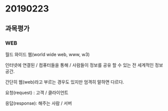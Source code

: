# 20190223

## 과목평가

### WEB

월드 와이드 웹(world wide web, www, w3)

인터넷에 연결된 / 컴퓨터들을 통해 / 사람들이 정보를 공유 할 수 있는 전 세계적인 정보공간.

간단히 웹(web)라고 부르는 경우도 있지만 엄격히 말하면 다르다.

요청(request) : 고객 / 클라이언트

응답(response): 해주는 사람 / 서버

